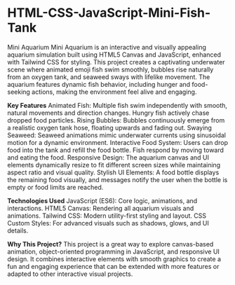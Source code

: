 # HTML-CSS-JavaScript-Mini-Fish-Tank
Mini Aquarium
Mini Aquarium is an interactive and visually appealing aquarium simulation built using HTML5 Canvas and JavaScript, enhanced with Tailwind CSS for styling. This project creates a captivating underwater scene where animated emoji fish swim smoothly, bubbles rise naturally from an oxygen tank, and seaweed sways with lifelike movement. The aquarium features dynamic fish behavior, including hunger and food-seeking actions, making the environment feel alive and engaging.

**Key Features**
  Animated Fish: Multiple fish swim independently with smooth, natural movements and direction changes. Hungry fish actively chase dropped food particles.
  Rising Bubbles: Bubbles continuously emerge from a realistic oxygen tank hose, floating upwards and fading out.
  Swaying Seaweed: Seaweed animations mimic underwater currents using sinusoidal motion for a dynamic environment.
  Interactive Food System: Users can drop food into the tank and refill the food bottle. Fish respond by moving toward and eating the food.
  Responsive Design: The aquarium canvas and UI elements dynamically resize to fit different screen sizes while maintaining aspect ratio and visual quality.
  Stylish UI Elements: A food bottle displays the remaining food visually, and messages notify the user when the bottle is empty or food limits are reached.

**Technologies Used**
  JavaScript (ES6): Core logic, animations, and interactions.
  HTML5 Canvas: Rendering all aquarium visuals and animations.
  Tailwind CSS: Modern utility-first styling and layout.
  CSS Custom Styles: For advanced visuals such as shadows, glows, and UI details.

**Why This Project?**
  This project is a great way to explore canvas-based animation, object-oriented programming in JavaScript, and responsive UI design. It combines interactive elements with smooth graphics to create a fun and engaging experience that can be extended with more features or adapted to other interactive visual projects.
